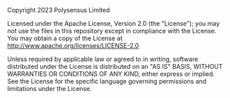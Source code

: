 Copyright 2023 Polysensus Limited

Licensed under the Apache License, Version 2.0 (the "License"); you may not use
the files in this repository except in compliance with the License. You may
obtain a copy of the License at http://www.apache.org/licenses/LICENSE-2.0

Unless required by applicable law or agreed to in writing, software
distributed under the License is distributed on an "AS IS" BASIS,
WITHOUT WARRANTIES OR CONDITIONS OF ANY KIND, either express or implied.
See the License for the specific language governing permissions and
limitations under the License.
